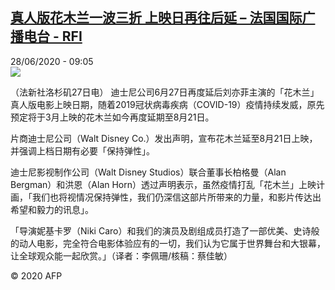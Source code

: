 <!--1593334561000-->
[真人版花木兰一波三折 上映日再往后延 – 法国国际广播电台 - RFI](http://www.rfi.fr//cn/contenu/20200628-%E7%9C%9F%E4%BA%BA%E7%89%88%E8%8A%B1%E6%9C%A8%E5%85%B0%E4%B8%80%E6%B3%A2%E4%B8%89%E6%8A%98-%E4%B8%8A%E6%98%A0%E6%97%A5%E5%86%8D%E5%BE%80%E5%90%8E%E5%BB%B6)
------

<div>28/06/2020 - 09:05</div><img src="https://s.rfi.fr/media/display/ade02560-b914-11ea-aeba-005056a964fe/w:310/p:16x9/int0006b.200628150502.jpg"><div class="t-content__body u-clearfix"><div class="m-interstitial"></div><p>（法新社洛杉矶27日电）    迪士尼公司6月27日再度延后刘亦菲主演的「花木兰」真人版电影上映日期，随着2019冠状病毒疾病（COVID-19）疫情持续发威，原先预定将于3月上映的花木兰如今再度延期至8月21日。</p><p>    片商迪士尼公司（Walt Disney Co.）发出声明，宣布花木兰延至8月21日上映，并强调上档日期有必要「保持弹性」。</p><p>    迪士尼影视制作公司（Walt Disney Studios）联合董事长柏格曼（Alan Bergman）和洪恩（Alan Horn）透过声明表示，虽然疫情打乱「花木兰」上映计画，「我们也将视情况保持弹性，我们仍深信这部片所带来的力量，和影片传达出希望和毅力的讯息」。</p><p>    「导演妮基卡罗（Niki Caro）和我们的演员及剧组成员打造了一部优美、史诗般的动人电影，完全符合电影体验应有的一切，我们认为它属于世界舞台和大银幕，让全球观众能一起欣赏。」（译者：李佩珊/核稿：蔡佳敏）</p><p class="t-copyright">© 2020 AFP</p>        </div>
